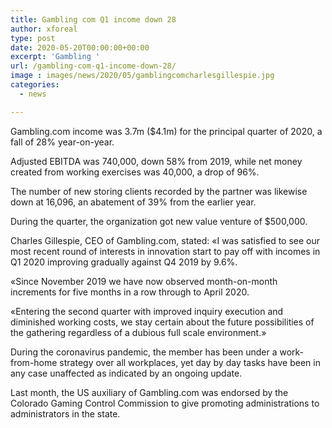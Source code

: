 ```yaml
---
title: Gambling com Q1 income down 28
author: xforeal 
type: post
date: 2020-05-20T00:00:00+00:00
excerpt: 'Gambling '
url: /gambling-com-q1-income-down-28/
image : images/news/2020/05/gamblingcomcharlesgillespie.jpg
categories:
  - news

---
```

Gambling.com income was 3.7m ($4.1m) for the principal quarter of 2020, a fall of 28&percnt; year-on-year. 

Adjusted EBITDA was 740,000, down 58&percnt; from 2019, while net money created from working exercises was 40,000, a drop of 96&percnt;. 

The number of new storing clients recorded by the partner was likewise down at 16,096, an abatement of 39&percnt; from the earlier year. 

During the quarter, the organization got new value venture of $500,000. 

Charles Gillespie, CEO of Gambling.com, stated: &#171;I was satisfied to see our most recent round of interests in innovation start to pay off with incomes in Q1 2020 improving gradually against Q4 2019 by 9.6&percnt;. 

&#171;Since November 2019 we have now observed month-on-month increments for five months in a row through to April 2020. 

&#171;Entering the second quarter with improved inquiry execution and diminished working costs, we stay certain about the future possibilities of the gathering regardless of a dubious full scale environment.&#187; 

During the coronavirus pandemic, the member has been under a work-from-home strategy over all workplaces, yet day by day tasks have been in any case unaffected as indicated by an ongoing update. 

Last month, the US auxiliary of Gambling.com was endorsed by the Colorado Gaming Control Commission to give promoting administrations to administrators in the state.
